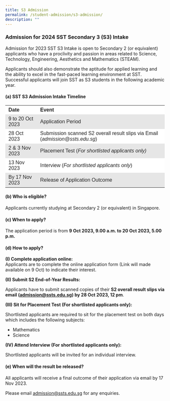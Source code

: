 ```yaml
---
title: S3 Admission
permalink: /student-admission/s3-admission/
description: ""
---
```

### Admission for 2024 SST Secondary 3 (S3) Intake

Admission for 2023 SST S3 Intake is open to Secondary 2 (or equivalent) applicants who have a proclivity and passion in areas related to Science, Technology, Engineering, Aesthetics and Mathematics (STEAM). 

Applicants should also demonstrate the aptitude for applied learning and the ability to excel in the fast-paced learning environment at SST. Successful applicants will join SST as S3 students in the following academic year.

#### (a) SST S3 Admission Intake Timeline

<table style="box-sizing: inherit; border-collapse: collapse; border-spacing: 0px; width: 820px; max-width: 100%; color: rgb(34, 34, 34); font-family: &quot;Source Sans Pro&quot;, sans-serif; font-size: 16px; font-style: normal; font-variant-ligatures: normal; font-variant-caps: normal; font-weight: 400; letter-spacing: normal; orphans: 2; text-align: start; text-transform: none; white-space: normal; widows: 2; word-spacing: 0px; -webkit-text-stroke-width: 0px; background-color: rgb(255, 255, 255); text-decoration-thickness: initial; text-decoration-style: initial; text-decoration-color: initial;"><tbody style="box-sizing: inherit;"><tr style="box-sizing: inherit; background: rgb(255, 255, 255);"><td style="box-sizing: inherit; padding: 5px 10px;"><strong style="box-sizing: inherit; font-weight: bold;">Date</strong></td><td style="box-sizing: inherit; padding: 5px 10px;"><strong style="box-sizing: inherit; font-weight: bold;">Event</strong></td></tr><tr style="box-sizing: inherit; background: rgb(230, 230, 230);"><td style="box-sizing: inherit; padding: 5px 10px;">9 to 20 Oct 2023</td><td style="box-sizing: inherit; padding: 5px 10px;">Application Period</td></tr><tr style="box-sizing: inherit; background: rgb(255, 255, 255);"><td style="box-sizing: inherit; padding: 5px 10px;">28 Oct 2023</td><td style="box-sizing: inherit; padding: 5px 10px;">Submission scanned S2 overall result slips via Email (<em style="box-sizing: inherit;">admission@ssts.edu.sg</em>)</td></tr><tr style="box-sizing: inherit; background: rgb(230, 230, 230);"><td style="box-sizing: inherit; padding: 5px 10px;">2 &amp; 3 Nov 2023</td><td style="box-sizing: inherit; padding: 5px 10px;">Placement Test (<em style="box-sizing: inherit;">For shortlisted applicants only)</em></td></tr><tr style="box-sizing: inherit; background: rgb(255, 255, 255);"><td style="box-sizing: inherit; padding: 5px 10px;">13 Nov 2023</td><td style="box-sizing: inherit; padding: 5px 10px;">Interview (<em style="box-sizing: inherit;">For shortlisted applicants only</em>)</td></tr><tr style="box-sizing: inherit; background: rgb(230, 230, 230);"><td style="box-sizing: inherit; padding: 5px 10px;">By 17 Nov 2023</td><td style="box-sizing: inherit; padding: 5px 10px;">Release of Application Outcome</td></tr></tbody></table>

#### (b) Who is eligible?

Applicants currently studying at Secondary 2 (or equivalent) in Singapore.

#### (c) When to apply?

The application period is from **9 Oct 2023, 9.00 a.m. to 20 Oct 2023, 5.00 p.m.**

#### (d) How to apply?

**(I) Complete application online:**  
Applicants are to complete the online application form (Link will made available on 9 Oct) to indicate their interest.

**(II) Submit S2 End-of-Year Results:**

Applicants have to submit scanned copies of their **S2 overall result slips via email (admission@ssts.edu.sg) by 28 Oct 2023, 12 pm**.

**(III) Sit for Placement Test (For shortlisted applicants only):**

Shortlisted applicants are required to sit for the placement test on both days which includes the following subjects:

*   Mathematics
*   Science

**(IV) Attend Interview (For shortlisted applicants only):**

Shortlisted applicants will be invited for an individual interview.

#### (e) When will the result be released?

All applicants will receive a final outcome of their application via email by 17 Nov 2023.

Please email&nbsp;[admission@ssts.edu.sg](mailto:admission@ssts.edu.sg) for any enquiries.